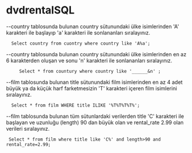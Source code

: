 # dvdrentalSQL
--country tablosunda bulunan country sütunundaki ülke isimlerinden 'A' karakteri ile başlayıp 'a' karakteri ile sonlananları sıralayınız.    
  ```
    Select country from cuontry where country like 'A%a';  
  ```  
--country tablosunda bulunan country sütunundaki ülke isimlerinden en az 6 karakterden oluşan ve sonu 'n' karakteri ile sonlananları sıralayınız.  
```
     Select * from countury where country like '______&n' ;
  ``` 
--film tablosunda bulunan title sütunundaki film isimlerinden en az 4 adet büyük ya da küçük harf farketmesizin 'T' karakteri içeren film isimlerini sıralayınız.  
```
  Select * from film WHERE title ILIKE '%T%T%T%T%'; 
  ```  
--film tablosunda bulunan tüm sütunlardaki verilerden title 'C' karakteri ile başlayan ve uzunluğu (length) 90 dan büyük olan ve rental_rate 2.99 olan verileri sıralayınız.  
```
 Select * from film where title like 'C%' and length>90 and rental_rate=2.99;
 ```  

